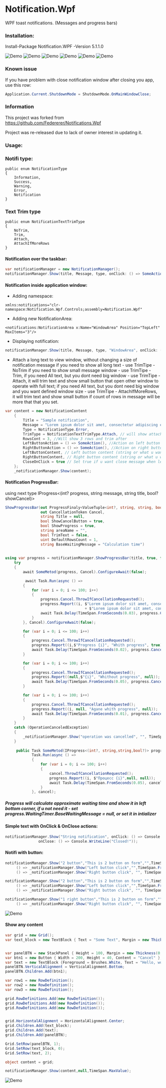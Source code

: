 # Notification.Wpf
WPF toast notifications. (Messages and progress bars)

### Installation:
Install-Package Notification.WPF -Version 5.1.1.0

![Demo](https://github.com/Platonenkov/Notifications.Wpf/blob/master/Files/notification.gif)
![Demo](https://github.com/Platonenkov/Notifications.Wpf/blob/master/Files/progress.gif)
![Demo](https://github.com/Platonenkov/Notifications.Wpf/blob/master/Files/info_button.gif)
![Demo](https://github.com/Platonenkov/Notifications.Wpf/blob/master/Files/content.gif)
![Demo](https://github.com/Platonenkov/Notifications.Wpf/blob/master/Files/sample_attach.gif)
![Demo](https://github.com/Platonenkov/Notifications.Wpf/blob/master/Files/all_styles.gif)
### Known issue

If you have problem with close notification window after closing you app, use this row: 
```C#
Application.Current.ShutdownMode = ShutdownMode.OnMainWindowClose;

```
### Information
This project was forked from  https://github.com/Federerer/Notifications.Wpf

Project was re-released due to lack of owner interest in updating it.

### Usage:

### Notifi type:
    public enum NotificationType   
    {
        Information,
        Success,
        Warning,
        Error,
        Notification
    }
### Text Trim type
    public enum NotificationTextTrimType
    {
        NoTrim,
        Trim,
        Attach,
        AttachIfMoreRows
    }

    
#### Notification over the taskbar:
```C#
var notificationManager = new NotificationManager();
notificationManager.Show(title, Message, type, onClick: () => SomeAction();

```

#### Notification inside application window:
- Adding namespace:
```XAML
xmlns:notifications="clr-namespace:Notification.Wpf.Controls;assembly=Notification.Wpf"
```
- Adding new NotificationArea:
```XAML
<notifications:NotificationArea x:Name="WindowArea" Position="TopLeft" MaxItems="3"/>
```
- Displaying notification:
```C#
notificationManager.Show(title, Message, type, "WindowArea", onClick: () => SomeAction();
```
-  Attach a long text to view window, without changing a size of notification message
if you need to show all long text - use TrimTipe - NoTrim
if you need to show small message window - use TrimTipe - Trim,
if you need All text, but you dont need big window - use TrimTipe - Attach, it will trim text and show small button that open other window to operate with full text;
if you need All text, but you dont need big window and you want defined window size - use TrimTipe - AttachIfMoreRows, it will trim text and show small button if count of rows in message will be more that that you set.
```C#
var content = new NotificationContent
    {
        Title = "Sample notification",
        Message = "Lorem ipsum dolor sit amet, consectetur adipiscing elit.Lorem ipsum dolor sit amet, consectetur adipiscing elit.",
        Type = NotificationType.Error,
        TrimType = NotificationTextTrimType.Attach, // will show attach button on message
        RowsCont = 3, //Will show 3 rows and trim after
        LeftButtonAction = () => SomeAction(), //Action on left button click, button will not show if it null 
        RightButtonAction = () => SomeAction(), //Action on right button click,  button will not show if it null
        LeftButtonContent, // Left button content (string or what u want
        RightButtonContent, // Right button content (string or what u want
        CloseOnClick = true // Set true if u want close message when left mouse button click on message (base = true)
    };
    _notificationManager.Show(content);
```

#### Notification ProgressBar:

using next type IProgress<(int? progress, string message, string title, bool? showCancel)>
    
```C#
ShowProgressBar(out ProgressFinaly<ValueTuple<int?, string, string, bool?>> progress,
                out CancellationToken Cancel,
                string Title = null,
                bool ShowCancelButton = true,
                bool ShowProgress = true,
                string areaName = "", 
                bool TrimText = false,
                uint DefaultRowsCount = 1,
                string BaseWaitingMessage = "Calculation time")
      
      
using var progress = notificationManager.ShowProgressBar(title, true, false, true, 2U, "Wait");
    try
    {
        await SomeMetod(progress, Cancel).ConfigureAwait(false);

         await Task.Run(async () =>
        {
            for (var i = 0; i <= 100; i++)
            {
                progress.Cancel.ThrowIfCancellationRequested();
                progress.Report((i, $"Lorem ipsum dolor sit amet, consectetur adipiscing elit.\n"
                                    + $"Lorem ipsum dolor sit amet, consectetur adipiscing elit.", null, null));
                await Task.Delay(TimeSpan.FromSeconds(0.03), progress.Cancel);
            }
        }, Cancel).ConfigureAwait(false);

        for (var i = 0; i <= 100; i++)
        {
            progress.Cancel.ThrowIfCancellationRequested();
            progress.Report((i,$"Progress {i}", "Whith progress", true));
            await Task.Delay(TimeSpan.FromSeconds(0.02), progress.Cancel).ConfigureAwait(false);
        }

        for (var i = 0; i <= 100; i++)
        {
            progress.Cancel.ThrowIfCancellationRequested();
            progress.Report((null,$"{i}", "Whithout progress", null));
            await Task.Delay(TimeSpan.FromSeconds(0.05), progress.Cancel).ConfigureAwait(false);
        }

        for (var i = 0; i <= 100; i++)
        {
            progress.Cancel.ThrowIfCancellationRequested();
            progress.Report((i, null, "Agane whith progress", null));
            await Task.Delay(TimeSpan.FromSeconds(0.01), progress.Cancel).ConfigureAwait(false);
        }
    }
    catch (OperationCanceledException)
    {
        _notificationManager.Show("operation was cancelled", "", TimeSpan.FromSeconds(3));
    }
                
     public Task SomeMetod(IProgress<(int?, string,string,bool?)> progress, CancellationToken cancel) =>
            Task.Run(async () =>
            {
                for (var i = 0; i <= 100; i++)
                {
                    cancel.ThrowIfCancellationRequested();
                    progress.Report((i, $"Процесс {i}",null, null));
                    await Task.Delay(TimeSpan.FromSeconds(0.05), cancel);
                }
            }, cancel);            
```

##### Progress will calculate approximate waiting time and show it in left bottom corner, if u not need it - set progress.WaitingTimer.BaseWaitingMessage = null, or set it in intializer

#### Simple text with OnClick & OnClose actions:
```C#
notificationManager.Show("String notification", onClick: () => Console.WriteLine("Click"),
               onClose: () => Console.WriteLine("Closed!"));
```
#### Notifi with button:
```C#
notificationManager.Show("2 button","This is 2 button on form","",TimeSpan.MaxValue,
     () => _notificationManager.Show("Left button click","",TimeSpan.FromSeconds(3)),"Left Button",
     () => _notificationManager.Show("Right button click", "", TimeSpan.FromSeconds(3)), "Right Button"); 

notificationManager.Show("2 button","This is 2 button on form","",TimeSpan.MaxValue,
     () => _notificationManager.Show("Left button click","",TimeSpan.FromSeconds(3)),null,
     () => _notificationManager.Show("Right button click", "", TimeSpan.FromSeconds(3)), null);

notificationManager.Show("1 right button","This is 2 button on form","",TimeSpan.MaxValue,
     () => _notificationManager.Show("Right button click", "", TimeSpan.FromSeconds(3)));
```

![Demo](http://i.imgur.com/G1ZU2ID.gif)

#### Show any content
```C#
var grid = new Grid();
var text_block = new TextBlock { Text = "Some Text", Margin = new Thickness(0, 10, 0, 0), HorizontalAlignment = HorizontalAlignment.Center };


var panelBTN = new StackPanel { Height = 100, Margin = new Thickness(0, 40, 0, 0) };
var btn1 = new Button { Width = 200, Height = 40, Content = "Cancel" };
var text = new TextBlock {Foreground = Brushes.White, Text = "Hello, world", Margin = new Thickness(0, 10, 0, 0), HorizontalAlignment = HorizontalAlignment.Center};
panelBTN.VerticalAlignment = VerticalAlignment.Bottom;
panelBTN.Children.Add(btn1);

var row1 = new RowDefinition();
var row2 = new RowDefinition();
var row3 = new RowDefinition();

grid.RowDefinitions.Add(new RowDefinition());
grid.RowDefinitions.Add(new RowDefinition());
grid.RowDefinitions.Add(new RowDefinition());


grid.HorizontalAlignment = HorizontalAlignment.Center;
grid.Children.Add(text_block);
grid.Children.Add(text);
grid.Children.Add(panelBTN);

Grid.SetRow(panelBTN, 1);
Grid.SetRow(text_block, 0);
Grid.SetRow(text, 2);

object content = grid;

notificationManager.Show(content,null,TimeSpan.MaxValue);
```
![Demo](https://github.com/Platonenkov/Notifications.Wpf/blob/master/Files/content.gif)

